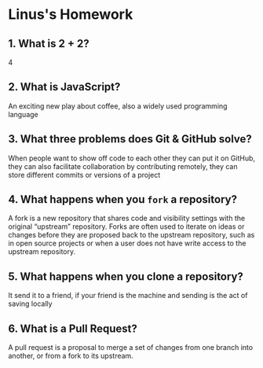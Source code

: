 # Linus's Homework

## 1. What is 2 + 2?

4

## 2. What is JavaScript?

An exciting new play about coffee, also a widely used programming language 

## 3. What three problems does Git & GitHub solve?

When people want to show off code to each other they can put it on GitHub, they can also facilitate collaboration by contributing remotely, they can store different commits or versions of a project

## 4. What happens when you `fork` a repository?

A fork is a new repository that shares code and visibility settings with the original “upstream” repository. Forks are often used to iterate on ideas or changes before they are proposed back to the upstream repository, such as in open source projects or when a user does not have write access to the upstream repository.

## 5. What happens when you clone a repository?

It send it to a friend, if your friend is the machine and sending is the act of saving locally

## 6. What is a Pull Request?

A pull request is a proposal to merge a set of changes from one branch into another, or from a fork to its upstream. 

